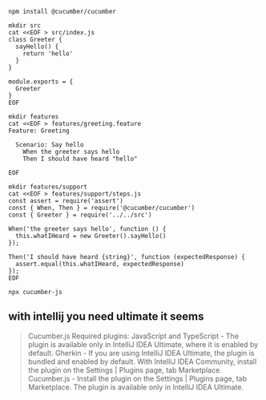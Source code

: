 ```shell
npm install @cucumber/cucumber
```

```shell
mkdir src
cat <<EOF > src/index.js
class Greeter {
  sayHello() {
    return 'hello'
  }
}

module.exports = {
  Greeter
}
EOF
```

```shell
mkdir features
cat <<EOF > features/greeting.feature
Feature: Greeting

  Scenario: Say hello
    When the greeter says hello
    Then I should have heard "hello"

EOF
```

```shell
mkdir features/support
cat <<EOF > features/support/steps.js
const assert = require('assert')
const { When, Then } = require('@cucumber/cucumber')
const { Greeter } = require('../../src')

When('the greeter says hello', function () {
  this.whatIHeard = new Greeter().sayHello()
});

Then('I should have heard {string}', function (expectedResponse) {
  assert.equal(this.whatIHeard, expectedResponse)
});
EOF
```

```shell
npx cucumber-js
```

## with intellij you need ultimate it seems

> Cucumber.js
> Required plugins:
> JavaScript and TypeScript -  The plugin is available only in IntelliJ IDEA Ultimate, where it is enabled by default.
> Gherkin -  If you are using IntelliJ IDEA Ultimate, the plugin is bundled and enabled by default. With IntelliJ IDEA Community, install the plugin on the Settings | Plugins page, tab Marketplace.
> Cucumber.js -  Install the plugin on the Settings | Plugins page, tab Marketplace. The plugin is available only in IntelliJ IDEA Ultimate.